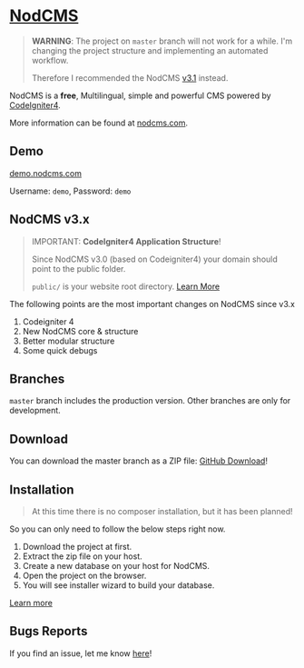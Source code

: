 # [NodCMS](http://nodcms.com) 
> **WARNING**: The project on `master` branch will not work for a while. I'm changing the project structure and implementing an automated workflow.
> 
> Therefore I recommended the NodCMS [v3.1](https://github.com/khodakhah/nodcms/tree/v.3.1) instead.
> 
NodCMS is a <strong>free</strong>, Multilingual, simple and powerful CMS powered by [CodeIgniter4]((https://codeigniter.com/)).

More information can be found at [nodcms.com](http://nodcms.com/).

## Demo
[demo.nodcms.com](http://demo.nodcms.com/)

Username: `demo`, Password: `demo`

## NodCMS v3.x
> IMPORTANT: **CodeIgniter4 Application Structure**!
> 
> Since NodCMS v3.0 (based on Codeigniter4) your domain should point to the public folder.
> 
> `public/` is your website root directory. [Learn More](https://codeigniter.com/user_guide/concepts/structure.html#public)

The following points are the most important changes on NodCMS since v3.x
1. Codeigniter 4
2. New NodCMS core & structure
3. Better modular structure
4. Some quick debugs

## Branches ##
`master` branch includes the production version. Other branches are only for development. 

## Download ##
You can download the master branch as a ZIP file: [GitHub Download](https://github.com/khodakhah/nodcms/archive/master.zip)!

## Installation ##
> At this time there is no composer installation, but it has been planned!

So you can only need to follow the below steps right now.

1. Download the project at first.
2. Extract the zip file on your host.
3. Create a new database on your host for NodCMS.
4. Open the project on the browser.
5. You will see installer wizard to build your database.

[Learn more](https://nodcms.com/user-guide/)

## Bugs Reports
If you find an issue, let me know [here](https://github.com/khodakhah/nodcms/issues/new)!
